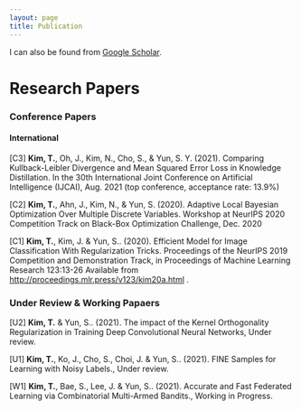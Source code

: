 ```yaml
---
layout: page
title: Publication
---
```



I can also be found from [Google Scholar](https://scholar.google.co.kr/citations?user=wDEaSpwAAAAJ&hl=en).


# Research Papers

### Conference Papers

#### International
[C3] **Kim, T.**, Oh, J., Kim, N., Cho, S., & Yun, S. Y. (2021). Comparing Kullback-Leibler Divergence and Mean Squared Error Loss in Knowledge Distillation. In the 30th International Joint Conference on Artificial Intelligence (IJCAI), Aug. 2021 (top conference, acceptance rate: 13.9%)

[C2] **Kim, T.**, Ahn, J., Kim, N., & Yun, S. (2020). Adaptive Local Bayesian Optimization Over Multiple Discrete Variables. Workshop at NeurIPS 2020 Competition Track on Black-Box Optimization Challenge, Dec. 2020

[C1] **Kim, T.**, Kim, J. & Yun, S.. (2020). Efficient Model for Image Classification With Regularization Tricks. Proceedings of the NeurIPS 2019 Competition and Demonstration Track, in Proceedings of Machine Learning Research 123:13-26 Available from http://proceedings.mlr.press/v123/kim20a.html .

### Under Review & Working Papaers
[U2] **Kim, T.** & Yun, S.. (2021). The impact of the Kernel Orthogonality Regularization in Training Deep Convolutional Neural Networks, Under review.

[U1] **Kim, T.**, Ko, J., Cho, S., Choi, J. & Yun, S.. (2021). FINE Samples for Learning with Noisy Labels., Under review.

[W1] **Kim, T.**, Bae, S., Lee, J. & Yun, S.. (2021). Accurate and Fast Federated Learning via Combinatorial Multi-Armed Bandits., Working in Progress.